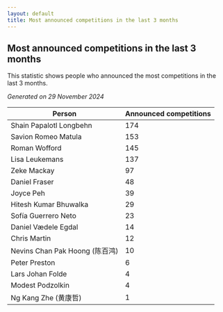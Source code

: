 ```yaml
---
layout: default
title: Most announced competitions in the last 3 months
---
```

## Most announced competitions in the last 3 months
This statistic shows people who announced the most competitions in the last 3 months.

*Generated on 29 November 2024*

| Person | Announced competitions |
| --- | --- |
| Shain Papalotl Longbehn | 174 |
| Savion Romeo Matula | 153 |
| Roman Wofford | 145 |
| Lisa Leukemans | 137 |
| Zeke Mackay | 97 |
| Daniel Fraser | 48 |
| Joyce Peh | 39 |
| Hitesh Kumar Bhuwalka | 29 |
| Sofía Guerrero Neto | 23 |
| Daniel Vædele Egdal | 14 |
| Chris Martin | 12 |
| Nevins Chan Pak Hoong (陈百鸿) | 10 |
| Peter Preston | 6 |
| Lars Johan Folde | 4 |
| Modest Podzolkin | 4 |
| Ng Kang Zhe (黄康哲) | 1 |
